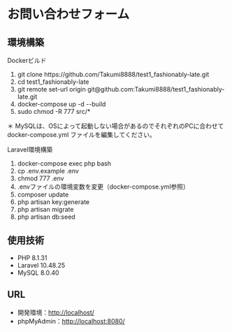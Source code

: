 <h1>お問い合わせフォーム</h1>

<h2>環境構築</h2>

<p>Dockerビルド</p>
<ol>
  <li>git clone <a tabindex="-1">https://github.com/Takumi8888/test1_fashionably-late.git</a></li>
  <li>cd test1_fashionably-late</li>
  <li>git remote set-url origin git@github.com:Takumi8888/test1_fashionably-late.git</li>
  <li>docker-compose up -d --build</li>
  <li>sudo chmod -R 777 src/*</li>
</ol>
<p>＊ MySQLは、OSによって起動しない場合があるのでそれぞれのPCに合わせて docker-compose.yml ファイルを編集してください。</p>

<p>Laravel環境構築</p>
<ol>
  <li>docker-compose exec php bash</li>
  <li>cp .env.example .env</li>
  <li>chmod 777 .env</li>
  <li>.envファイルの環境変数を変更（docker-compose.yml参照）</li>
  <li>composer update</li>
  <li>php artisan key:generate</li>
  <li>php artisan migrate</li>
  <li>php artisan db:seed</li>
</ol>

<h2>使用技術</h2>
<ul>
  <li>PHP 8.1.31</li>
  <li>Laravel 10.48.25</li>
  <li>MySQL 8.0.40</li>
</ul>

<h2>URL</h2>
<ul>
  <li>開発環境：<a href="http://localhost/">http://localhost/</a></li>
  <li>phpMyAdmin：<a href="http://localhost:8080/">http://localhost:8080/</a></li>
</ul>
